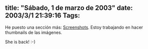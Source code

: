 title: "Sábado, 1 de marzo de 2003"
date: 2003/3/1 21:39:16
Tags: 
---
<p>He puesto una sección más: <a href="http://web.archive.org/web/20030410165512/http://www.damog.org/screens">Screenshots</a>. Estoy trabajando en hacer thumbnails de las imágenes.</p>

<p>She is back! :-)</p>
